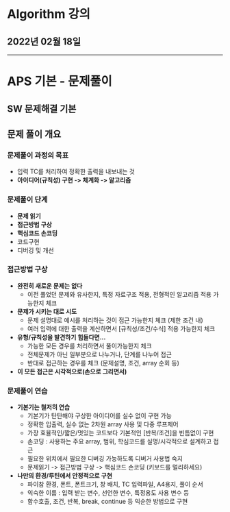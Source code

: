 # Algorithm 강의

## 2022년 02월 18일

---

# APS 기본 - 문제풀이

## SW 문제해결 기본

## 문제 풀이 개요

### 문제풀이 과정의 목표

+ 입력 TC를 처리하여 정확한 출력을 내보내는 것
+ **아이디어(규칙성) 구현 -> 체계화 -> 알고리즘**

### 문제풀이 단계

+ **문제 읽기**
+ **접근방법 구상**
+ **핵심코드 손코딩**
+ 코드구현
+ 디버깅 및 개선

### 접근방법 구상

+ **완전히 새로운 문제는 없다**
  + 이전 풀었던 문제와 유사한지, 특정 자료구조 적용, 전형적인 알고리즘 적용 가능한지 체크
+ **문제가 시키는 대로 시도**
  + 문제 설명대로 예시를 처리하는 것이 접근 가능한지 체크 (제한 조건 내)
  + 여러 입력에 대한 출력을 계산하면서 [규칙성/조건/수식] 적용 가능한지 체크
+ **유형/규칙성을 발견하기 힘들다면...**
  + 가능한 모든 경우를 처리하면서 풀이가능한지 체크
  + 전체문제가 아닌 일부분으로 나누거나, 단계를 나누어 접근
  + 반대로 접근하는 경우를 체크 (문제설명, 조건, array 순회 등)
+ **이 모든 접근은 시각적으로(손으로 그리면서)**

### 문제풀이 연습

+ **기본기는 철저히 연습**
  + 기본기가 탄탄해야 구상한 아이디어를 실수 없이 구현 가능
  + 정확한 입출력, 실수 없는 2차원 array 사용 및 다중 루프제어
  + 가장 효율적인/짧은/멋있는 코드보다 기본적인 [반복/조건]을 빈틈없이 구현
  + 손코딩 : 사용하는 주요 array, 범위, 학심코드를 실명/시각적으로 설계하고 접근
  + 필요한 위치에서 필요한 디버깅 가능하도록 디버거 사용법 숙지
  + 문제읽기 -> 접근방법 구상 -> 핵심코드 손코딩 (키보드를 멀리하세요)
+ **나만의 환경/루틴에서 안정적으로 구현**
  + 파이참 환경, 폰트, 폰트크기, 창 배치, TC 입력파일, A4용지, 풀이 순서
  + 익숙한 이름 : 입력 받는 변수, 선언한 변수, 특정용도 사용 변수 등
  + 함수호출, 조건, 반복, break, continue 등 익순한 방법으로 구현
